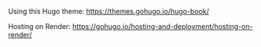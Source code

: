 Using this Hugo theme: https://themes.gohugo.io/hugo-book/

Hosting on Render: https://gohugo.io/hosting-and-deployment/hosting-on-render/
